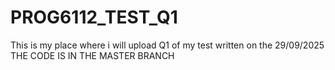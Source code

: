 # PROG6112_TEST_Q1
This is my place where i will upload Q1 of my test written on the 29/09/2025
THE CODE IS IN THE MASTER BRANCH
